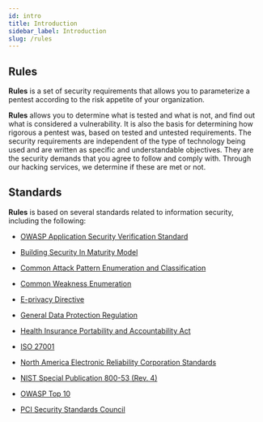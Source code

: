 ```yaml
---
id: intro
title: Introduction
sidebar_label: Introduction
slug: /rules
---
```


## Rules

**Rules** is a set of security requirements
that allows you to parameterize a pentest
according to the risk appetite of your organization.

**Rules** allows you to determine what is tested and what is not,
and find out what is considered a vulnerability.
It is also the basis for determining how rigorous a pentest was,
based on tested and untested requirements.
The security requirements are independent of the type of technology being used
and are written as specific and understandable objectives.
They are the security demands that you agree to follow and comply with.
Through our hacking services, we determine if these are met or not.

## Standards

**Rules** is based on several standards
related to information security, including the following:

- [OWASP Application Security Verification Standard](https://www.owasp.org/index.php/Category:OWASP_Application_Security_Verification_Standard_Project)

- [Building Security In Maturity Model](https://www.bsimm.com/download.html)

- [Common Attack Pattern Enumeration and Classification](https://capec.mitre.org/index.html)

- [Common Weakness Enumeration](https://cwe.mitre.org/)

- [E-privacy Directive](https://edps.europa.eu/data-protection/our-work/subjects/eprivacy-directive_en)

- [General Data Protection Regulation](https://gdpr-info.eu/)

- [Health Insurance Portability and Accountability Act](https://www.hhs.gov/hipaa/for-professionals/security/laws-regulations/index.html)

- [ISO 27001](https://www.iso.org/isoiec-27001-information-security.html)

- [North America Electronic Reliability Corporation Standards](https://www.nerc.com/pa/Stand/Pages/Default.aspx)

- [NIST Special Publication 800-53 (Rev. 4)](https://nvd.nist.gov/800-53/Rev4)

- [OWASP Top 10](https://owasp.org/www-project-top-ten/)

- [PCI Security Standards Council](https://www.pcisecuritystandards.org/)
